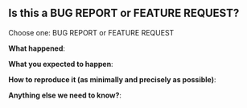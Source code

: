 <!-- This form is for bug reports and feature requests ONLY! -->
<!-- Thanks for filing an issue! Before hitting the button, please answer these questions.-->

## Is this a BUG REPORT or FEATURE REQUEST?
 
 Choose one: BUG REPORT or FEATURE REQUEST

<!--
If this is a BUG REPORT, please:
  - Fill in as much of the template below as you can.  If you leave out information, we can't help you as well.

If this is a FEATURE REQUEST, please:
  - Describe *in detail* the feature/behavior/change you'd like to see.

In both cases, be ready for followup questions, and please respond in a timely
manner.  If we can't reproduce a bug or think a feature already exists, we
might close your issue.  If we're wrong, PLEASE feel free to reopen it and
explain why.
-->



**What happened**:

**What you expected to happen**:

**How to reproduce it (as minimally and precisely as possible)**:


**Anything else we need to know?**:

